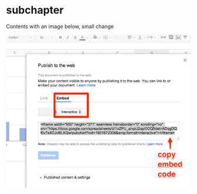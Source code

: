 # subchapter

Contents with an image below, small change

![Caption created with image-captions plugin.](sample-image.png)
